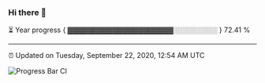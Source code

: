 ### Hi there 👋

⏳ Year progress { ▓▓▓▓▓▓▓▓▓▓▓▓▓▓▓▓▓▓▓▓▓░░░░░░░░░ } 72.41 %

---

⏰ Updated on Tuesday, September 22, 2020, 12:54 AM UTC

![Progress Bar CI](https://github.com/arthurbuhl/arthurbuhl/workflows/Progress%20Bar%20CI/badge.svg)

